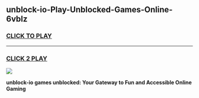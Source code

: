 
## unblock-io-Play-Unblocked-Games-Online-6vblz
<h3>
<a href="https://premium76.site?title=unblock-io&ref=25A">CLICK TO PLAY</a></h3>
<hr>

<h3>
<a href="https://premium76.site?title=unblock-io&ref=25A">CLICK 2 PLAY</a>
  
</h3>

<a href="https://premium76.site?title=unblock-io&ref=25A"><img src="https://clearcache.store/games.png"></a>


**unblock-io games unblocked: Your Gateway to Fun and Accessible Online Gaming**
